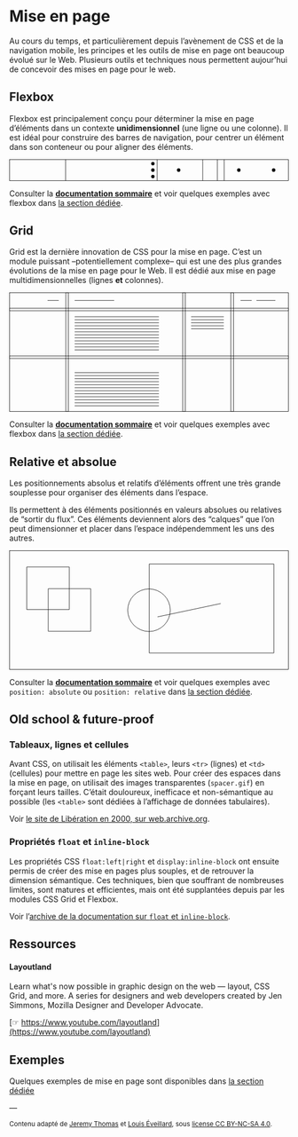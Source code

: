 # Mise en page

Au cours du temps, et particulièrement depuis l’avènement de CSS et de la navigation mobile, les principes et les outils de mise en page ont beaucoup évolué sur le Web. Plusieurs outils et techniques nous permettent aujour’hui de concevoir des mises en page pour le web.

## Flexbox

Flexbox est principalement conçu pour déterminer la mise en page d’éléments dans un contexte **unidimensionnel** (une ligne ou une colonne).
Il est idéal pour construire des barres de navigation, pour centrer un élément dans son conteneur ou pour aligner des éléments. 

<svg width="650" height="50" viewBox="0 0 650 50" fill="none" xmlns="http://www.w3.org/2000/svg">
<rect x="0.5" y="0.5" width="649" height="49" stroke="black"/>
<path d="M131 0V50" stroke="black"/>
<path d="M344 0V50" stroke="black"/>
<path d="M450 0V50" stroke="black"/>
<path d="M484 0V50" stroke="black"/>
<path d="M500 0V50" stroke="black"/>
<circle cx="334" cy="10" r="4" fill="black"/>
<circle cx="334" cy="25" r="4" fill="black"/>
<circle cx="394" cy="25" r="4" fill="black"/>
<circle cx="534" cy="25" r="4" fill="black"/>
<circle cx="615" cy="25" r="4" fill="black"/>
<circle cx="334" cy="40" r="4" fill="black"/>
</svg>

Consulter la [**documentation sommaire**](../../flexbox/) et voir quelques exemples avec flexbox dans [la section dédiée](../../../exemples/#flex).

## Grid

Grid est la dernière innovation de CSS pour la mise en page. C’est un module puissant –potentiellement complexe– qui est une des plus grandes évolutions de la mise en page pour le Web. Il est dédié aux mise en page multidimensionnelles (lignes **et** colonnes). 

<svg width="650" height="277" viewBox="0 0 650 277" fill="none" xmlns="http://www.w3.org/2000/svg">
<rect x="0.5" y="0.5" width="649" height="276" stroke="black"/>
<rect x="131.5" y="0.5" width="6" height="276" stroke="black"/>
<rect x="403.5" y="0.5" width="6" height="276" stroke="black"/>
<rect x="-0.5" y="-0.5" width="6" height="649" transform="matrix(4.37114e-08 -1 -1 -4.37114e-08 649 42)" stroke="black"/>
<rect x="-0.5" y="-0.5" width="6" height="649" transform="matrix(4.37114e-08 -1 -1 -4.37114e-08 649 153)" stroke="black"/>
<rect x="515.5" y="0.5" width="6" height="276" stroke="black"/>
<line x1="152" y1="56.5" x2="348" y2="56.5" stroke="black"/>
<line x1="152" y1="18.5" x2="244" y2="18.5" stroke="black"/>
<line x1="89" y1="18.5" x2="115" y2="18.5" stroke="black"/>
<line x1="538" y1="18.5" x2="564" y2="18.5" stroke="black"/>
<line x1="575" y1="18.5" x2="619" y2="18.5" stroke="black"/>
<line x1="423" y1="56.5" x2="499" y2="56.5" stroke="black"/>
<line x1="152" y1="63.5" x2="348" y2="63.5" stroke="black"/>
<line x1="423" y1="63.5" x2="499" y2="63.5" stroke="black"/>
<line x1="152" y1="70.5" x2="348" y2="70.5" stroke="black"/>
<line x1="423" y1="70.5" x2="499" y2="70.5" stroke="black"/>
<line x1="152" y1="77.5" x2="348" y2="77.5" stroke="black"/>
<line x1="423" y1="77.5" x2="499" y2="77.5" stroke="black"/>
<line x1="152" y1="84.5" x2="348" y2="84.5" stroke="black"/>
<line x1="423" y1="84.5" x2="499" y2="84.5" stroke="black"/>
<line x1="152" y1="91.5" x2="348" y2="91.5" stroke="black"/>
<line x1="152" y1="98.5" x2="348" y2="98.5" stroke="black"/>
<line x1="152" y1="105.5" x2="348" y2="105.5" stroke="black"/>
<line x1="152" y1="112.5" x2="348" y2="112.5" stroke="black"/>
<line x1="152" y1="119.5" x2="348" y2="119.5" stroke="black"/>
<line x1="152" y1="126.5" x2="348" y2="126.5" stroke="black"/>
<line x1="152" y1="133.5" x2="348" y2="133.5" stroke="black"/>
<line x1="152" y1="186.5" x2="348" y2="186.5" stroke="black"/>
<line x1="152" y1="193.5" x2="348" y2="193.5" stroke="black"/>
<line x1="152" y1="200.5" x2="348" y2="200.5" stroke="black"/>
<line x1="152" y1="207.5" x2="348" y2="207.5" stroke="black"/>
<line x1="152" y1="214.5" x2="348" y2="214.5" stroke="black"/>
<line x1="152" y1="221.5" x2="348" y2="221.5" stroke="black"/>
<line x1="152" y1="228.5" x2="348" y2="228.5" stroke="black"/>
<line x1="152" y1="235.5" x2="348" y2="235.5" stroke="black"/>
<line x1="152" y1="242.5" x2="348" y2="242.5" stroke="black"/>
<line x1="152" y1="249.5" x2="348" y2="249.5" stroke="black"/>
<line x1="152" y1="256.5" x2="348" y2="256.5" stroke="black"/>
<line x1="152" y1="263.5" x2="348" y2="263.5" stroke="black"/>
</svg>

Consulter la [**documentation sommaire**](../../css/grid/) et voir quelques exemples avec flexbox dans [la section dédiée](../../../exemples/#flex).


## Relative et absolue

Les positionnements absolus et relatifs d’éléments offrent une très grande souplesse pour organiser des éléments dans l’espace.

Ils permettent à des éléments positionnés en valeurs absolues ou relatives de “sortir du flux”. Ces éléments deviennent alors des “calques” que l’on peut dimensionner et placer dans l’espace indépendemment les uns des autres.

<svg width="650" height="277" viewBox="0 0 650 277" fill="none" xmlns="http://www.w3.org/2000/svg">
<rect x="0.5" y="0.5" width="649" height="276" stroke="black"/>
<path d="M40.5 38.5H139.5V137.5H40.5V38.5Z" stroke="black"/>
<path d="M325.5 31.5H615.5V238.5H325.5V31.5Z" stroke="black"/>
<path d="M90.5 89H189.5V188H90.5V89Z" stroke="black"/>
<circle cx="325" cy="139" r="49.5" stroke="black"/>
<line x1="344.897" y1="154.511" x2="491.897" y2="123.511" stroke="black"/>
</svg>

Consulter la [**documentation sommaire**](../../css/positions/) et voir quelques exemples avec `position: absolute` ou `position: relative` dans [la section dédiée](../../../exemples/#positions).



## Old school & future-proof


### Tableaux, lignes et cellules

Avant CSS, on utilisait les éléments `<table>`, leurs `<tr>` (lignes) et `<td>` (cellules) pour mettre en page les sites web. Pour créer des espaces dans la mise en page, on utilisait des images transparentes (`spacer.gif`) en forçant leurs tailles. C’était douloureux, inefficace et non-sémantique au possible (les `<table>` sont dédiées à l’affichage de données tabulaires).

Voir [le site de Libération en 2000, sur web.archive.org](https://web.archive.org/web/20000809010933/http://www.liberation.fr/).

### Propriétés `float` et `inline-block`

Les propriétés CSS `float:left|right` et `display:inline-block` ont ensuite permis de créer des mise en pages plus souples, et de retrouver la dimension sémantique. Ces techniques, bien que souffrant de nombreuses limites, sont matures et efficientes, mais ont été supplantées depuis par les modules CSS Grid et Flexbox.

Voir l’[archive de la documentation sur `float` et `inline-block`](../floats/).

## Ressources

#### Layoutland
Learn what's now possible in graphic design on the web — layout, CSS Grid, and more. A series for designers and web developers created by Jen Simmons, Mozilla Designer and Developer Advocate.

[☞ https://www.youtube.com/layoutland](https://www.youtube.com/layoutland)


## Exemples

Quelques exemples de mise en page sont disponibles dans [la section dédiée](../../../exemples/#layout)

—

<small>Contenu adapté de [Jeremy Thomas](https://marksheet.io) et [Louis Éveillard](http://pca.louiseveillard.com/),  sous [license CC BY-NC-SA 4.0](https://creativecommons.org/licenses/by-nc-sa/4.0/). </small>

